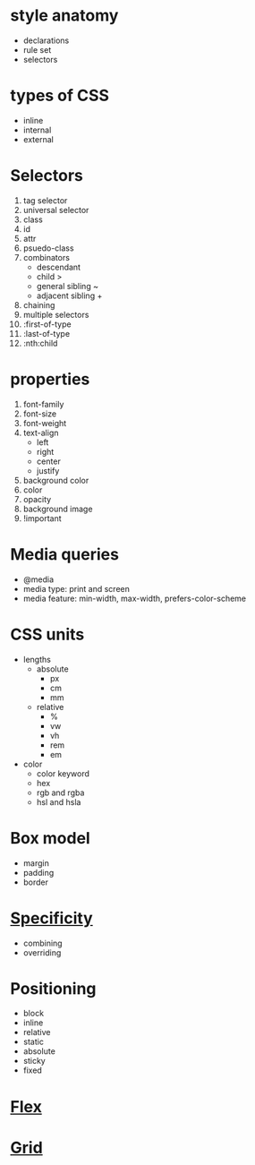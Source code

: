 # style anatomy

- declarations
- rule set
- selectors

# types of CSS

- inline
- internal
- external

# Selectors

1. tag selector
2. universal selector
3. class
4. id
5. attr
6. psuedo-class
7. combinators
   - descendant
   - child >
   - general sibling ~
   - adjacent sibling +
8. chaining
9. multiple selectors
10. :first-of-type
11. :last-of-type
12. :nth:child

# properties

1. font-family
2. font-size
3. font-weight
4. text-align
   - left
   - right
   - center
   - justify
5. background color
6. color
7. opacity
8. background image
9. !important

# Media queries

- @media
- media type: print and screen
- media feature: min-width, max-width, prefers-color-scheme

# CSS units

- lengths
  - absolute
    - px
    - cm
    - mm
  - relative
    - %
    - vw
    - vh
    - rem
    - em
- color
  - color keyword
  - hex
  - rgb and rgba
  - hsl and hsla

# Box model

- margin
- padding
- border

# [Specificity](https://specifishity.com/)

- combining
- overriding

# Positioning

- block
- inline
- relative
- static
- absolute
- sticky
- fixed

# [Flex](https://css-tricks.com/snippets/css/a-guide-to-flexbox/)

# [Grid](https://css-tricks.com/snippets/css/complete-guide-grid/)
